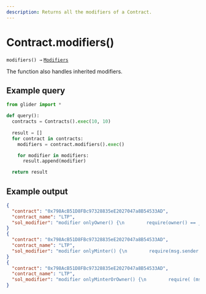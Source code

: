 ```yaml
---
description: Returns all the modifiers of a Contract.
---
```


# Contract.modifiers()

`modifiers() →` [`Modifiers`](../callables/modifiers/)

The function also handles inherited modifiers.

## Example query

```python
from glider import *

def query():
  contracts = Contracts().exec(10, 10)
  
  result = []
  for contract in contracts:
    modifiers = contract.modifiers().exec()

    for modifier in modifiers:
      result.append(modifier)

  return result
```

## Example output

```json
{
  "contract": "0x798AcB51D8FBc97328835eE2027047a8B54533AD",
  "contract_name": "LTP",
  "sol_modifier": "modifier onlyOwner() {\n        require(owner() == _msgSender(),\"Ownable: caller is not the owner\");\n        _;\n    }"
}
{
  "contract": "0x798AcB51D8FBc97328835eE2027047a8B54533AD",
  "contract_name": "LTP",
  "sol_modifier": "modifier onlyMinter() {\n        require(msg.sender == minter,'Sender is not the minter');\n        _;\n    }"
}
{
  "contract": "0x798AcB51D8FBc97328835eE2027047a8B54533AD",
  "contract_name": "LTP",
  "sol_modifier": "modifier onlyMinterOrOwner() {\n        require( (msg.sender == minter) || (msg.sender == owner()),'Sender is not the minter nor owner');\n        _;\n    }"
}
```
